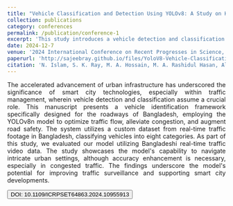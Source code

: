 ```yaml
---
title: "Vehicle Classification and Detection Using YOLOv8: A Study on Highway Traffic Analysis"
collection: publications
category: conferences
permalink: /publication/conference-1
excerpt: 'This study introduces a vehicle detection and classification framework for Bangladeshi roadways using the YOLOv8n model, optimizing traffic flow and enhancing road safety. Tested on real-time traffic footage, the model effectively handles urban complexities but requires further accuracy improvements in congested settings.'
date: 2024-12-7
venue: '2024 International Conference on Recent Progresses in Science, Engineering and Technology (ICRPSET), Rajshahi, Bangladesh'
paperurl: 'http://sajeebray.github.io/files/YoloV8-Vehicle-Classification-and-Detection.pdf' 
citation: 'N. Islam, S. K. Ray, M. A. Hossain, M. A. Rashidul Hasan, Alamin and M. B. Al Zabir Shammo, "Vehicle Classification and Detection Using YOLOv8: A Study on Highway Traffic Analysis," 2024 International Conference on Recent Progresses in Science, Engineering and Technology (ICRPSET), Rajshahi, Bangladesh, 2024, pp. 1-4, doi: 10.1109/ICRPSET64863.2024.10955913'
---
```


<div align="justify"> 
The accelerated advancement of urban infrastructure has underscored the significance of smart city technologies, especially within traffic management, wherein vehicle detection and classification assume a crucial role. This manuscript presents a vehicle identification framework specifically designed for the roadways of Bangladesh, employing the YOLOv8n model to optimize traffic flow, alleviate congestion, and augment road safety. The system utilizes a custom dataset from real-time traffic footage in Bangladesh, classifying vehicles into eight categories. As part of this study, we evaluated our model utilizing Bangladeshi real-time traffic video data. The study showcases the model's capability to navigate intricate urban settings, although accuracy enhancement is necessary, especially in congested traffic. The findings underscore the model's potential for improving traffic surveillance and supporting smart city developments.
</div>

<button class = "btn" onclick="window.location.href='https://doi.org/10.1109/ICRPSET64863.2024.10955913';">DOI: 10.1109/ICRPSET64863.2024.10955913</button>